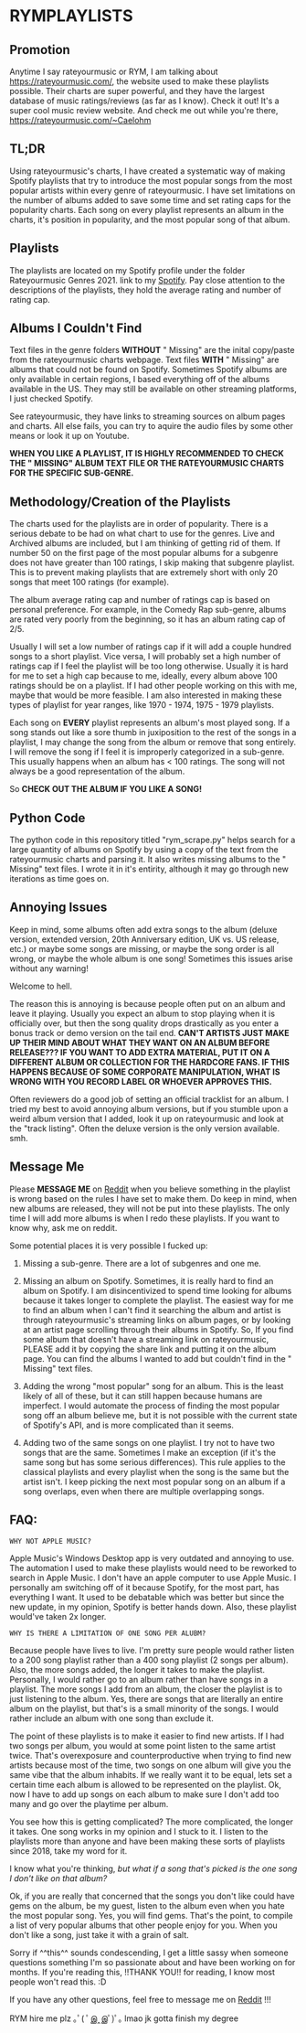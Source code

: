 # RYMPLAYLISTS

## Promotion
Anytime I say rateyourmusic or RYM, I am talking about https://rateyourmusic.com/,
the website used to make these playlists possible. Their charts are super
powerful, and they have the largest database of music ratings/reviews 
(as far as I know). Check it out! It's a super cool music review website. 
And check me out while you're there, https://rateyourmusic.com/~Caelohm

## TL;DR
Using rateyourmusic's charts, I have created a systematic way of making Spotify
playlists that try to introduce the most popular songs from the most popular artists 
within every genre of rateyourmusic. I have set limitations on the number of albums 
added to save some time and set rating caps for the popularity charts. Each song on 
every playlist represents an album in the charts, it's position in popularity, and the 
most popular song of that album. 

## Playlists
The playlists are located on my Spotify profile
under the folder Rateyourmusic Genres 2021. link to my 
[Spotify](https://open.spotify.com/user/226ny2ikdvr7wi2lq62guxtfy?si=9ded19b0b7ec4267).
Pay close attention to the descriptions of the playlists, they hold the average rating and number of rating cap.

## Albums I Couldn't Find
Text files in the genre folders **WITHOUT** " Missing" are the inital copy/paste 
from the rateyourmusic charts webpage. Text files **WITH** " Missing" are albums that 
could not be found on Spotify. Sometimes Spotify albums are only available in 
certain regions, I based everything off of the albums available in the US. They 
may still be available on other streaming platforms, I just checked Spotify.

See rateyourmusic, they have links to streaming sources on album
pages and charts. All else fails, you can try to aquire the audio files by
some other means or look it up on Youtube.

**WHEN YOU LIKE A PLAYLIST, IT IS HIGHLY RECOMMENDED TO CHECK THE " MISSING" ALBUM 
TEXT FILE OR THE RATEYOURMUSIC CHARTS FOR THE SPECIFIC SUB-GENRE.**

## Methodology/Creation of the Playlists
The charts used for the playlists are in order of popularity.
There is a serious debate to be had on what chart to use for the genres.
Live and Archived albums are included, but I am thinking of getting rid of them. If 
number 50 on the first page of the most popular albums for a subgenre does not have 
greater than 100 ratings, I skip making that subgenre playlist. This is to prevent 
making playlists that are extremely short with only 20 songs that meet 100 ratings 
(for example).

The album average rating cap and number of ratings cap is based on 
personal preference. For example, in the Comedy Rap sub-genre, albums are rated 
very poorly from the beginning, so it has an album rating cap of 2/5.

Usually I will set a low number of ratings cap if it will add a couple hundred 
songs to a short playlist. Vice versa, I will probably set a high number of ratings 
cap if I feel the playlist will be too long otherwise. Usually it is hard for me to 
set a high cap because to me, ideally, every album above 100 ratings should be on 
a playlist. If I had other people working on this with me, maybe that would be more
feasible. I am also interested in making these types of playlist for year ranges, like
1970 - 1974, 1975 - 1979 playlists.

Each song on **EVERY** playlist represents an album's most played song. If 
a song stands out like a sore thumb in juxiposition to the rest of the songs in 
a playlist, I may change the song from the album or remove that song entirely. 
I will remove the song if I feel it is improperly categorized in a sub-genre.
This usually happens when an album has < 100 ratings. The song will not always 
be a good representation of the album.

So **CHECK OUT THE ALBUM IF YOU LIKE A SONG!**

## Python Code
The python code in this repository titled "rym_scrape.py" helps search for a large 
quantity of albums on Spotify by using a copy of the text from the rateyourmusic charts 
and parsing it. It also writes missing albums to the " Missing" text files. I wrote it
in it's entirity, although it may go through new iterations as time goes on.

## Annoying Issues
Keep in mind, some albums often add extra songs to the album (deluxe 
version, extended version, 20th Anniversary edition, UK vs. US release, etc.) 
or maybe some songs are missing, or maybe the song order is all wrong, or maybe 
the whole album is one song! Sometimes this issues arise without any warning! 
		
Welcome to hell.

The reason this is annoying is because people often put on an album 
and leave it playing. Usually you expect an album to stop playing when it is 
officially over, but then the song quality drops drastically as you enter a 
bonus track or demo version on the tail end. **CAN'T ARTISTS JUST MAKE UP THEIR 
MIND ABOUT WHAT THEY WANT ON AN ALBUM BEFORE RELEASE??? IF YOU WANT TO ADD 
EXTRA MATERIAL, PUT IT ON A DIFFERENT ALBUM OR COLLECTION FOR THE HARDCORE FANS. 
IF THIS HAPPENS BECAUSE OF SOME CORPORATE MANIPULATION, WHAT IS WRONG WITH YOU RECORD LABEL OR
WHOEVER APPROVES THIS.**

Often reviewers do a good job of setting an official tracklist for an album. 
I tried my best to avoid annoying album versions, but if you stumble upon a
weird album version that I added, look it up on rateyourmusic and look at the "track
listing". Often the deluxe version is the only version available. smh.

## Message Me
Please **MESSAGE ME** on [Reddit](https://www.reddit.com/user/Caelohm) when you believe 
something in the playlist is wrong based on the rules I have set to make them. Do keep 
in mind, when new albums are released, they will not be put into these playlists. The 
only time I will add more albums is when I redo these playlists. If you want to know 
why, ask me on reddit.

Some potential places it is very possible I fucked up:
1. Missing a sub-genre. 
There are a lot of subgenres and one me.

1. Missing an album on Spotify. 
Sometimes, it is really hard to find an album on
Spotify. I am disincentivized to spend time looking for albums because it takes
longer to complete the playlist. The easiest way for me to find an album when 
I can't find it searching the album and artist is through rateyourmusic's 
streaming links on album pages, or by looking at an artist page scrolling 
through their albums in Spotify. So, If you find some album that doesn't have a 
streaming link on rateyourmusic, PLEASE add it by copying the share link and putting it 
on the album page. You can find the albums I wanted to add but couldn't find in
the " Missing" text files.

1. Adding the wrong "most popular" song for an album. 
This is the least likely of all of these, but it can still happen because humans are 
imperfect. I would automate the process of finding the most popular song off an album 
believe me, but it is not possible with the current state of Spotify's API, and is more 
complicated than it seems.

1. Adding two of the same songs on one playlist. 
I try not to have two songs that are the same. Sometimes I make an exception (if it's 
the same song but has some serious differences). This rule applies to the classical 
playlists and every playlist when the song is the same but the artist isn't. I keep 
picking the next most popular song on an album if a song overlaps, even when there are 
multiple overlapping songs.


## FAQ:

	WHY NOT APPLE MUSIC?

Apple Music's Windows Desktop app is very outdated and annoying to use.
The automation I used to make these playlists would need to be reworked to search
in Apple Music. I don't have an apple computer to use Apple Music. I personally am
switching off of it because Spotify, for the most part, has everything I want. It
used to be debatable which was better but since the new update, in my opinion, 
Spotify is better hands down. Also, these playlist would've taken 2x longer.

	WHY IS THERE A LIMITATION OF ONE SONG PER ALUBM?

Because people have lives to live. I'm pretty sure people would rather 
listen to a 200 song playlist rather than a 400 song playlist (2 songs per album).
Also, the more songs added, the longer it takes to make the playlist. Personally, 
I would rather go to an album rather than have songs in a playlist. The more 
songs I add from an album, the closer the playlist is to just listening to the album. 
Yes, there are songs that are literally an entire album on the playlist, but that's is 
a small minority of the songs. I would rather include an album with one song than exclude it.

The point of these playlists is to make it easier to find new artists. If 
I had two songs per album, you would at some point listen to the same artist twice.
That's overexposure and counterproductive when trying to find new artists because 
most of the time, two songs on one album will give you the same vibe that the album 
inhabits. If we really want it to be equal, lets set a certain time each album is 
allowed to be represented on the playlist. Ok, now I have to add up songs on each 
album to make sure I don't add too many and go over the playtime per album. 

You see how this is getting complicated? The more complicated, the longer it takes. 
One song works in my opinion and I stuck to it. 
I listen to the playlists more than anyone and have been making these sorts of
playlists since 2018, take my word for it. 

I know what you're thinking, *but what if a song that's picked is the one song 
I don't like on that album?*

Ok, if you are really that concerned that the songs you don't like could have gems on 
the album, be my guest, listen to the album even when you hate the most popular song. 
Yes, you will find gems. That's the point, to compile a list of very popular albums that 
other people enjoy for you. When you don't like a song, just take it with a grain of 
salt.

Sorry if ^^this^^ sounds condescending, I get a little sassy when someone questions 
something I'm so passionate about and have been working on for months. If you're reading this, 
!!THANK YOU!! for reading, I know most people won't read this. :D

If you have any other questions, feel free to message me on 
[Reddit](https://www.reddit.com/user/Caelohm) !!!


RYM hire me plz ｡ﾟ( ﾟஇ‸இﾟ)ﾟ｡ lmao jk gotta finish my degree
